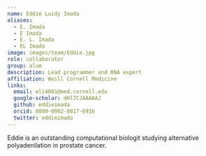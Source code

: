 ```yaml
---
name: Eddie Luidy Imada
aliases:
  - E. Imada
  - E Imada
  - E. L. Imada
  - EL Imada
image: images/team/Eddie.jpg
role: collaborator
group: alum
description: Lead programmer and RNA expert
affiliation: Weill Cornell Medicine
links:
  email: eli4001@med.cornell.edu
  google-scholar: dHl7CJAAAAAJ
  github: eddieimada
  orcid: 0000-0002-8017-6916
  twitter: eddieimada
---
```


Eddie is an outstanding computational biologit studying alternative polyadenilation in prostate cancer.